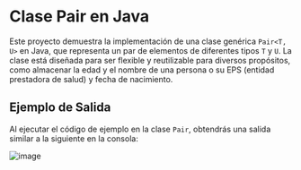 # Clase Pair en Java

Este proyecto demuestra la implementación de una clase genérica `Pair<T, U>` en Java, que representa un par de elementos de diferentes tipos `T` y `U`. La clase está diseñada para ser flexible y reutilizable para diversos propósitos, como almacenar la edad y el nombre de una persona o su EPS (entidad prestadora de salud) y fecha de nacimiento.

## Ejemplo de Salida

Al ejecutar el código de ejemplo en la clase `Pair`, obtendrás una salida similar a la siguiente en la consola:

![image](https://github.com/user-attachments/assets/620d5a05-1802-4bfb-8a7c-09f9e7fbc42b)
